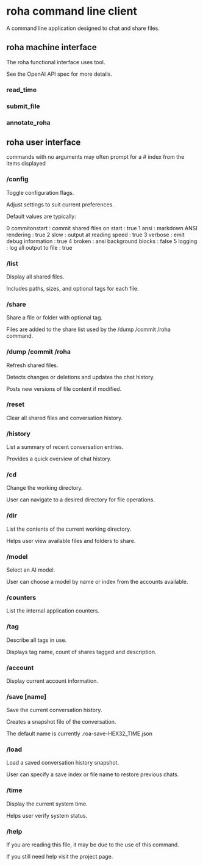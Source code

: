 # roha command line client

A command line application designed to chat and share files.

## roha machine interface

The roha functional interface uses tool.

See the OpenAI API spec for more details.

### read_time

### submit_file

### annotate_roha

## roha user interface

commands with no arguments may often prompt for a # index from
the items displayed

### /config

Toggle configuration flags.

Adjust settings to suit current preferences.

Default values are typically:

0 commitonstart : commit shared files on start : true
1 ansi : markdown ANSI rendering : true
2 slow : output at reading speed : true
3 verbose : emit debug information : true
4 broken : ansi background blocks : false
5 logging : log all output to file : true

### /list

Display all shared files.

Includes paths, sizes, and optional tags for each file.

### /share

Share a file or folder with optional tag.

Files are added to the share list used by the /dump /commit /roha command.

### /dump /commit /roha

Refresh shared files. 

Detects changes or deletions and updates the chat history.

Posts new versions of file content if modified.

### /reset

Clear all shared files and conversation history.

### /history

List a summary of recent conversation entries. 

Provides a quick overview of chat history.

### /cd

Change the working directory. 

User can navigate to a desired directory for file operations.

### /dir

List the contents of the current working directory. 

Helps user view available files and folders to share.


### /model

Select an AI model.

User can choose a model by name or index from the accounts available.

### /counters

List the internal application counters.

### /tag

Describe all tags in use.

Displays tag name, count of shares tagged and description.

### /account

Display current account information.

### /save [name]

Save the current conversation history. 

Creates a snapshot file of the conversation.

The default name is currently .roa-save-HEX32_TIME.json

### /load

Load a saved conversation history snapshot.

User can specify a save index or file name to restore previous chats.


### /time

Display the current system time. 

Helps user verify system status.

### /help

If you are reading this file, it may be due to the use of this command.

If you still need help visit the project page.
